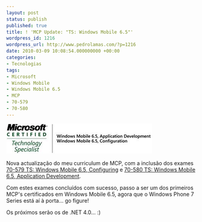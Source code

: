 ```yaml
---
layout: post
status: publish
published: true
title: ! 'MCP Update: "TS: Windows Mobile 6.5"'
wordpress_id: 1216
wordpress_url: http://www.pedrolamas.com/?p=1216
date: 2010-03-09 10:08:54.000000000 +00:00
categories:
- Tecnologias
tags:
- Microsoft
- Windows Mobile
- Windows Mobile 6.5
- MCP
- 70-579
- 70-580
---
```

[![](/wp-content/uploads/2010/03/TS-Windows-Mobile-6.5.jpg "TS: Windows Mobile 6.5 Development & Configuration")](/wp-content/uploads/2010/03/TS-Windows-Mobile-6.5.jpg)

Nova actualização do meu curriculum de MCP, com a inclusão dos exames [70-579 TS: Windows Mobile 6.5, Configuring](http://www.microsoft.com/learning/en/us/exam.aspx?ID=70-579) e [70-580 TS: Windows Mobile 6.5, Application Development](http://www.microsoft.com/learning/en/us/exam.aspx?ID=70-580).

Com estes exames concluídos com sucesso, passo a ser um dos primeiros MCP's certificados em Windows Mobile 6.5, agora que o Windows Phone 7 Series está aí à porta... go figure!

Os próximos serão os de .NET 4.0... :)
